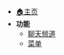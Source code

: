 <!-- 额外部分、通用 -->

* [🏠主页](/README.md)
* **功能**
  * [聊天频道](/extra/channel.md)
  * [菜单](/extra/menu.md)
